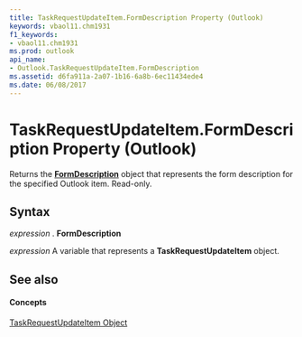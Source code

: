 ```yaml
---
title: TaskRequestUpdateItem.FormDescription Property (Outlook)
keywords: vbaol11.chm1931
f1_keywords:
- vbaol11.chm1931
ms.prod: outlook
api_name:
- Outlook.TaskRequestUpdateItem.FormDescription
ms.assetid: d6fa911a-2a07-1b16-6a8b-6ec11434ede4
ms.date: 06/08/2017
---
```



# TaskRequestUpdateItem.FormDescription Property (Outlook)

Returns the **[FormDescription](formdescription-object-outlook.md)** object that represents the form description for the specified Outlook item. Read-only.


## Syntax

 _expression_ . **FormDescription**

 _expression_ A variable that represents a **TaskRequestUpdateItem** object.


## See also


#### Concepts


[TaskRequestUpdateItem Object](taskrequestupdateitem-object-outlook.md)

